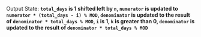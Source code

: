 Output State: **`total_days` is 1 shifted left by `n`, `numerator` is updated to `numerator * (total_days - i) % MOD`, `denominator` is updated to the result of `denominator * total_days % MOD`, `i` is 1, `k` is greater than 0, `denominator` is updated to the result of `denominator * total_days % MOD`**